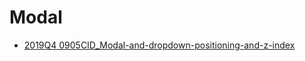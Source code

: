 # Modal

* [2019Q4 0905CID_Modal-and-dropdown-positioning-and-z-index](./../../code_examples/2019Q4/0905CID_Modal-and-dropdown-positioning-and-z-index/README.md)